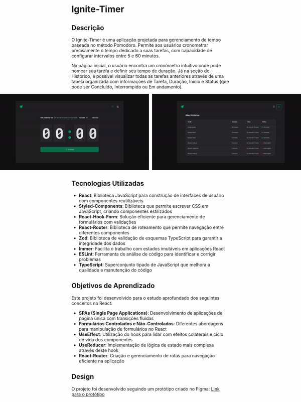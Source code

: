 # Ignite-Timer

## Descrição

O Ignite-Timer é uma aplicação projetada para gerenciamento de tempo baseada no método Pomodoro. Permite aos usuários cronometrar precisamente o tempo dedicado a suas tarefas, com capacidade de configurar intervalos entre 5 e 60 minutos.

Na página inicial, o usuário encontra um cronômetro intuitivo onde pode nomear sua tarefa e definir seu tempo de duração. Já na seção de Histórico, é possível visualizar todas as tarefas anteriores através de uma tabela organizada com informações de Tarefa, Duração, Início e Status (que pode ser Concluído, Interrompido ou Em andamento).

<div align="center" style="display: flex; justify-content: center;">
  <img src="assets/igniteTimer01.gif" alt="Tela inicial do Ignite Timer" style="margin-right: 10px;" width="600"/>
  <img src="assets/igniteTimer02.gif" alt="Tela de histórico do Ignite Timer" width="600"/>
</div>

## Tecnologias Utilizadas

- **React**: Biblioteca JavaScript para construção de interfaces de usuário com componentes reutilizáveis
- **Styled-Components**: Biblioteca que permite escrever CSS em JavaScript, criando componentes estilizados
- **React-Hook-Form**: Solução eficiente para gerenciamento de formulários com validações
- **React-Router**: Biblioteca de roteamento que permite navegação entre diferentes componentes
- **Zod**: Biblioteca de validação de esquemas TypeScript para garantir a integridade dos dados
- **Immer**: Facilita o trabalho com estados imutáveis em aplicações React
- **ESLint**: Ferramenta de análise de código para identificar e corrigir problemas
- **TypeScript**: Superconjunto tipado de JavaScript que melhora a qualidade e manutenção do código

## Objetivos de Aprendizado

Este projeto foi desenvolvido para o estudo aprofundado dos seguintes conceitos no React:

- **SPAs (Single Page Applications)**: Desenvolvimento de aplicações de página única com transições fluidas
- **Formulários Controlados e Não-Controlados**: Diferentes abordagens para manipulação de formulários no React
- **UseEffect**: Utilização do hook para lidar com efeitos colaterais e ciclo de vida dos componentes
- **UseReducer**: Implementação de lógica de estado mais complexa através deste hook
- **React-Router**: Criação e gerenciamento de rotas para navegação eficiente na aplicação

## Design

O projeto foi desenvolvido seguindo um protótipo criado no Figma:
[Link para o protótipo](https://www.figma.com/community/file/1127351821076435124)

